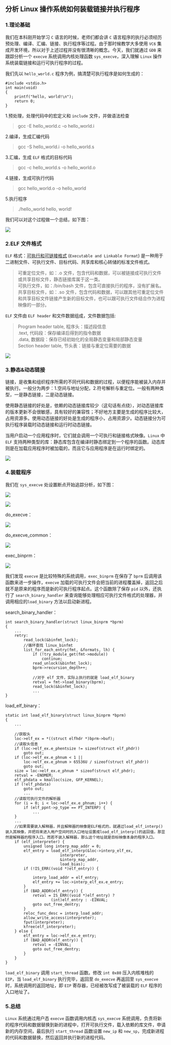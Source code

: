 ## 分析 Linux 操作系统如何装载链接并执行程序

### 1.理论基础
我们在本科刚开始学习 `C` 语言的时候，老师们都会讲 `C` 语言程序的执行必须经历预处理、编译、汇编、链接、执行程序等过程。由于那时候教学大多使用 `VC6` 集成开发环境，所以对于上述过程并没有很清晰的概念。今天，我们就通过 `GDB` 来跟踪分析一个 `execve` 系统调用内核处理函数 `sys_execve`，深入理解 `Linux` 操作系统装载链接和运行可执行程序的过程。

我们先以 `hello_world.c` 程序为例，搞清楚可执行程序是如何生成的：
```
#include <stdio.h>
int main(void)
{
    printf("hello, world!\n");
    return 0;
}
```
1.预处理，处理代码中的宏定义和 `include` 文件，并做语法检查
> gcc -E hello_world.c -o hello_world.i

2.编译，生成汇编代码
>gcc -S hello_world.i -o hello_world.s

3.汇编，生成 `ELF` 格式的目标代码
>gcc -c hello_world.s -o hello_world.o

4.链接，生成可执行代码
>gcc hello_world.o -o hello_world

5.执行程序
>./hello_world
>hello, world!

我们可以对这个过程做一个总结，如下图：

![](http://upload-images.jianshu.io/upload_images/1627862-5b61d2cb1f492d50.png?imageMogr2/auto-orient/strip%7CimageView2/2/w/1240)

### 2.ELF 文件格式
`ELF` 格式：[可执行和可链接格式](http://en.wikipedia.org/wiki/Executable_and_Linkable_Format) (`Executable and Linkable Format`) 是一种用于二进制文件、可执行文件、目标代码、共享库和核心转储的标准文件格式。
>可重定位文件，如：.o 文件，包含代码和数据，可以被链接成可执行文件或共享目标文件，静态链接库属于这一类。  
>可执行文件，如：/bin/bash 文件，包含可直接执行的程序，没有扩展名。  
>共享目标文件，如：.so 文件，包含代码和数据，可以跟其他可重定位文件和共享目标文件链接产生新的目标文件，也可以跟可执行文件结合作为进程映像的一部分。  

`ELF` 文件由 `ELF header` 和文件数据组成，文件数据包括:
>Program header table, 程序头：描述段信息  
>.text, 代码段：保存编译后得到的指令数据  
>.data, 数据段：保存已经初始化的全局静态变量和局部静态变量  
>Section header table, 节头表：链接与重定位需要的数据  

![](http://upload-images.jianshu.io/upload_images/1627862-3b2f80455bd8a193.png?imageMogr2/auto-orient/strip%7CimageView2/2/w/1240)

### 3.静态&动态链接
链接，是收集和组织程序所需的不同代码和数据的过程，以便程序能被装入内存并被执行。一般分为两步：1.空间与地址分配，2.符号解析与重定位。一般有两种类型，一是静态链接，二是动态链接。

使用静态链接的好处是，依赖的动态链接库较少（这句话有点绕），对动态链接库的版本更新不会很敏感，具有较好的兼容性；不好地方主要是生成的程序比较大，占用资源多。使用动态链接的好处是生成的程序小，占用资源少。动态链接分为可执行程序装载时动态链接和运行时动态链接。

当用户启动一个应用程序时，它们就会调用一个可执行和链接格式映像。`Linux` 中 `ELF` 支持两种类型的库：静态库包含在编译时静态绑定到一个程序的函数。动态库则是在加载应用程序时被加载的，而且它与应用程序是在运行时绑定的。

![](http://upload-images.jianshu.io/upload_images/1627862-4d8e3d6069c189bd.gif?imageMogr2/auto-orient/strip)

### 4.装载程序
我们在 `sys_execve` 处设置断点开始追踪分析，如下图：

![](http://upload-images.jianshu.io/upload_images/1627862-2eb10c9fbce76279.png?imageMogr2/auto-orient/strip%7CimageView2/2/w/1240)

![](http://upload-images.jianshu.io/upload_images/1627862-60e8ce526d6fdac9.png?imageMogr2/auto-orient/strip%7CimageView2/2/w/1240)

do_execve：  

![](http://upload-images.jianshu.io/upload_images/1627862-6251e658a1529f86.png?imageMogr2/auto-orient/strip%7CimageView2/2/w/1240)

do_execve_common：

![](http://upload-images.jianshu.io/upload_images/1627862-e4da4410eacc7c6d.png?imageMogr2/auto-orient/strip%7CimageView2/2/w/1240)

exec_binprm：

![](http://upload-images.jianshu.io/upload_images/1627862-ed38a9b065d5e1a6.png?imageMogr2/auto-orient/strip%7CimageView2/2/w/1240)

我们发现 `execve` 是比较特殊的系统调用，`exec_binprm` 在保存了 `bprm` 后调用该函数来进一步操作，`execve` 加载的可执行文件会把当前的进程覆盖掉，返回之后就不是原来的程序而是新的可执行程序起点。这个函数除了保存 `pid` 以外，还执行了 `search_binary_handler` 来查询能够处理相应可执行文件格式的处理器，并调用相应的`load_binary` 方法以启动新进程。

search_binary_handler：

```
int search_binary_handler(struct linux_binprm *bprm)
{
    ...
    retry:
        read_lock(&binfmt_lock);
        //循环查找 linux_binfmt
        list_for_each_entry(fmt, &formats, lh) {
            if (!try_module_get(fmt->module))
                continue;
            read_unlock(&binfmt_lock);
            bprm->recursion_depth++;
            
            //对于 elf 文件，实际上执行的就是 load_elf_binary
            retval = fmt->load_binary(bprm);
            read_lock(&binfmt_lock);
            ...
}
```

load_elf_binary：

```
static int load_elf_binary(struct linux_binprm *bprm)
{
    ...

    //获取头
    loc->elf_ex = *((struct elfhdr *)bprm->buf);
    //读取头信息
    if (loc->elf_ex.e_phentsize != sizeof(struct elf_phdr))
        goto out;
    if (loc->elf_ex.e_phnum < 1 ||
        loc->elf_ex.e_phnum > 65536U / sizeof(struct elf_phdr))
        goto out;
    size = loc->elf_ex.e_phnum * sizeof(struct elf_phdr);
    retval = -ENOMEM;
    elf_phdata = kmalloc(size, GFP_KERNEL);
    if (!elf_phdata)
        goto out;
        ...
    //读取可执行文件的解析器
    for (i = 0; i < loc->elf_ex.e_phnum; i++) {
        if (elf_ppnt->p_type == PT_INTERP) {
            ...
    }
    ...
    //如果需要装入解释器，并且解释器的映像是ELF格式的，就通过load_elf_interp()装入其映像，并把将来进入用户空间时的入口地址设置成load_elf_interp()的返回值，那显然是解释器的程序入口。而若不装入解释器，那么这个地址就是目标映像本身的程序入口。
    if (elf_interpreter) {
        unsigned long interp_map_addr = 0;
        elf_entry = load_elf_interp(&loc->interp_elf_ex,
                        interpreter,
                        &interp_map_addr,
                        load_bias);
        if (!IS_ERR((void *)elf_entry)) {

            interp_load_addr = elf_entry;
            elf_entry += loc->interp_elf_ex.e_entry;
        }
        if (BAD_ADDR(elf_entry)) {
            retval = IS_ERR((void *)elf_entry) ?
                    (int)elf_entry : -EINVAL;
            goto out_free_dentry;
        }
        reloc_func_desc = interp_load_addr;
        allow_write_access(interpreter);
        fput(interpreter);
        kfree(elf_interpreter);
    } else {
        elf_entry = loc->elf_ex.e_entry;
        if (BAD_ADDR(elf_entry)) {
            retval = -EINVAL;
            goto out_free_dentry;
        }
    }
}
```
`load_elf_binary` 调用 `start_thread` 函数。修改 `int 0x80` 压入内核堆栈的 `EIP`，当 `load_elf_binary` 执行完毕，返回至 `do_execve` 再返回至 `sys_execve` 时，系统调用的返回地址，即 `EIP` 寄存器，已经被改写成了被装载的 `ELF` 程序的入口地址了。

### 5.总结
`Linux` 系统通过用户态 `execve` 函数调用内核态 `sys_execve` 系统调用，负责将新的程序代码和数据替换到新的进程中，打开可执行文件，载入依赖的库文件，申请新的内存空间，最后执行 `start_thread` 函数设置 `new_ip` 和 `new_sp`，完成新进程的代码和数据替换，然后返回并执行新的进程代码。
